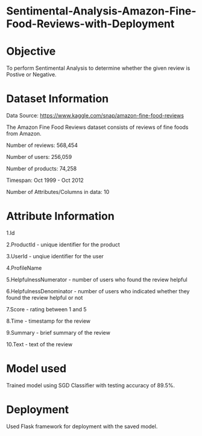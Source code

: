 # Sentimental-Analysis-Amazon-Fine-Food-Reviews-with-Deployment

# Objective
To perform Sentimental Analysis to determine whether the given review is Postive or Negative.

# Dataset Information
Data Source: https://www.kaggle.com/snap/amazon-fine-food-reviews

The Amazon Fine Food Reviews dataset consists of reviews of fine foods from Amazon.

Number of reviews: 568,454

Number of users: 256,059

Number of products: 74,258

Timespan: Oct 1999 - Oct 2012

Number of Attributes/Columns in data: 10

# Attribute Information

1.Id

2.ProductId - unique identifier for the product

3.UserId - unqiue identifier for the user

4.ProfileName

5.HelpfulnessNumerator - number of users who found the review helpful

6.HelpfulnessDenominator - number of users who indicated whether they found the review helpful or not

7.Score - rating between 1 and 5

8.Time - timestamp for the review

9.Summary - brief summary of the review

10.Text - text of the review

# Model used

Trained model using SGD Classifier with testing accuracy of 89.5%.

# Deployment

Used Flask framework for deployment with the saved model.

